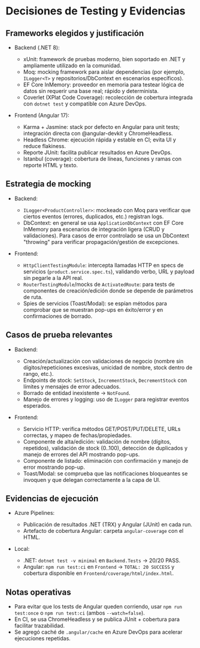 # Decisiones de Testing y Evidencias

## Frameworks elegidos y justificación

- Backend (.NET 8):
  - xUnit: framework de pruebas moderno, bien soportado en .NET y ampliamente utilizado en la comunidad.
  - Moq: mocking framework para aislar dependencias (por ejemplo, `ILogger<T>` y repositorios/DbContext en escenarios específicos).
  - EF Core InMemory: proveedor en memoria para testear lógica de datos sin requerir una base real; rápido y determinista.
  - Coverlet (XPlat Code Coverage): recolección de cobertura integrada con `dotnet test` y compatible con Azure DevOps.

- Frontend (Angular 17):
  - Karma + Jasmine: stack por defecto en Angular para unit tests; integración directa con @angular-devkit y ChromeHeadless.
  - Headless Chrome: ejecución rápida y estable en CI; evita UI y reduce flakiness.
  - Reporte JUnit: facilita publicar resultados en Azure DevOps.
  - Istanbul (coverage): cobertura de líneas, funciones y ramas con reporte HTML y texto.

## Estrategia de mocking

- Backend:
  - `ILogger<ProductController>`: mockeado con Moq para verificar que ciertos eventos (errores, duplicados, etc.) registran logs.
  - DbContext: en general se usa `ApplicationDbContext` con EF Core InMemory para escenarios de integración ligera (CRUD y validaciones). Para casos de error controlado se usa un DbContext "throwing" para verificar propagación/gestión de excepciones.

- Frontend:
  - `HttpClientTestingModule`: intercepta llamadas HTTP en specs de servicios (`product.service.spec.ts`), validando verbo, URL y payload sin pegarle a la API real.
  - `RouterTestingModule`/mocks de `ActivatedRoute`: para tests de componentes de creación/edición donde se depende de parámetros de ruta.
  - Spies de servicios (Toast/Modal): se espían métodos para comprobar que se muestran pop-ups en éxito/error y en confirmaciones de borrado.

## Casos de prueba relevantes

- Backend:
  - Creación/actualización con validaciones de negocio (nombre sin dígitos/repeticiones excesivas, unicidad de nombre, stock dentro de rango, etc.).
  - Endpoints de stock: `SetStock`, `IncrementStock`, `DecrementStock` con límites y mensajes de error adecuados.
  - Borrado de entidad inexistente -> `NotFound`.
  - Manejo de errores y logging: uso de `ILogger` para registrar eventos esperados.

- Frontend:
  - Servicio HTTP: verifica métodos GET/POST/PUT/DELETE, URLs correctas, y mapeo de fechas/propiedades.
  - Componente de alta/edición: validación de nombre (dígitos, repetidos), validación de stock (0..100), detección de duplicados y manejo de errores del API mostrando pop-ups.
  - Componente de listado: eliminación con confirmación y manejo de error mostrando pop-up.
  - Toast/Modal: se comprueba que las notificaciones bloqueantes se invoquen y que delegan correctamente a la capa de UI.

## Evidencias de ejecución

- Azure Pipelines:
  - Publicación de resultados .NET (TRX) y Angular (JUnit) en cada run.
  - Artefacto de cobertura Angular: carpeta `angular-coverage` con el HTML.

- Local:
  - .NET: `dotnet test -v minimal` en `Backend.Tests` -> 20/20 PASS.
  - Angular: `npm run test:ci` en `Frontend` -> `TOTAL: 20 SUCCESS` y cobertura disponible en `Frontend/coverage/html/index.html`.

## Notas operativas

- Para evitar que los tests de Angular queden corriendo, usar `npm run test:once` o `npm run test:ci` (ambos `--watch=false`).
- En CI, se usa ChromeHeadless y se publica JUnit + cobertura para facilitar trazabilidad.
- Se agregó caché de `.angular/cache` en Azure DevOps para acelerar ejecuciones repetidas.
